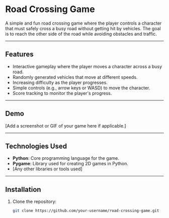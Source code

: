 # Road Crossing Game

A simple and fun road crossing game where the player controls a character that must safely cross a busy road without getting hit by vehicles. The goal is to reach the other side of the road while avoiding obstacles and traffic.

---

## Features

- Interactive gameplay where the player moves a character across a busy road.
- Randomly generated vehicles that move at different speeds.
- Increasing difficulty as the player progresses.
- Simple controls (e.g., arrow keys or WASD) to move the character.
- Score tracking to monitor the player's progress.

---

## Demo

[Add a screenshot or GIF of your game here if applicable.]

---

## Technologies Used

- **Python**: Core programming language for the game.
- **Pygame**: Library used for creating 2D games in Python.
- [Any other libraries or tools used]

---

## Installation

1. Clone the repository:
   ```bash
   git clone https://github.com/your-username/road-crossing-game.git
